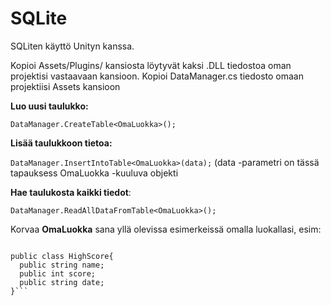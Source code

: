 # SQLite
SQLiten käyttö Unityn kanssa.

Kopioi Assets/Plugins/ kansiosta löytyvät kaksi .DLL tiedostoa oman projektisi vastaavaan kansioon.
Kopioi DataManager.cs tiedosto omaan projektiisi Assets kansioon

**Luo uusi taulukko:**

`DataManager.CreateTable<OmaLuokka>();`

**Lisää taulukkoon tietoa:**

`DataManager.InsertIntoTable<OmaLuokka>(data);`
(data -parametri on tässä tapauksess OmaLuokka -kuuluva objekti

**Hae taulukosta kaikki tiedot**:

`DataManager.ReadAllDataFromTable<OmaLuokka>();`

Korvaa **OmaLuokka** sana yllä olevissa esimerkeissä omalla luokallasi, esim:

```DataManager.CreateTable<HighScore>();

public class HighScore{
  public string name; 
  public int score; 
  public string date; 
}```


